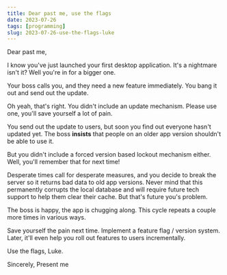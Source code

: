 ```yaml
---
title: Dear past me, use the flags
date: 2023-07-26
tags: [programming]
slug: 2023-07-26-use-the-flags-luke
---
```


Dear past me,

I know you've just launched your first desktop application. It's a nightmare isn't it? Well you're in for a bigger one.

Your boss calls you, and they need a new feature immediately. You bang it out and send out the update.

Oh yeah, that's right. You didn't include an update mechanism. Please use one, you'll save yourself a lot of pain.

You send out the update to users, but soon you find out everyone hasn't updated yet. The boss **insists** that people on an older app version shouldn't be able to use it.

But you didn't include a forced version based lockout mechanism either. Well, you'll remember that for next time!

Desperate times call for desperate measures, and you decide to break the server so it returns bad data to old app versions. Never mind that this permanently corrupts the local database and will require future tech support to help them clear their cache. But that's future you's problem.

The boss is happy, the app is chugging along. This cycle repeats a couple more times in various ways.

Save yourself the pain next time. Implement a feature flag / version system. Later, it'll even help you roll out features to users incrementally.

Use the flags, Luke.

Sincerely,
Present me
